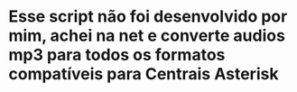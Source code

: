 # Esse script não foi desenvolvido por mim, achei na net e converte audios mp3 para todos os formatos compatíveis para Centrais Asterisk
